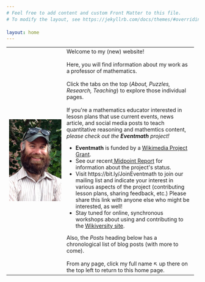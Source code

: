 ```yaml
---
# Feel free to add content and custom Front Matter to this file.
# To modify the layout, see https://jekyllrb.com/docs/themes/#overriding-theme-defaults

layout: home
---
```


<table style="border-collapse: collapse; width: 97.7137%;" border="0">
    <tbody>
        <tr>
            <td style="width: 30%;">
                <img src="assets/images/bws-pic.jpg" width="250px"/>
            </td>
            <td style="width: 68%;">Welcome to my (new) website! <br><br> Here, you will find information about my work as a professor of mathematics.<br><br> Click the tabs on the top (<em>About, Puzzles, Research, Teaching</em>) to explore those individual pages. <br><br> 
                If you're a mathematics educator interested in lesosn plans that use current events, news article, and social media posts to teach quantitative reasoning and mathemtics content, <em>please check out the <b>Eventmath</b> project!</em>
                <ul>
                    <li><b>Eventmath</b> is funded by a <a href="https://meta.wikimedia.org/wiki/Grants:Project/Eventmath">Wikimedia Project Grant</a>.</li>
                    <li>See our recent<a href="https://meta.wikimedia.org/wiki/Grants:Project/Eventmath/Midpoint"> Midpoint Report</a> for information about the project's status.</li>
                    <li>Visit https://bit.ly/JoinEventmath to join our mailing list and indicate your interest in various aspects of the project (contributing lesson plans, sharing feedback, etc.) Please share this link with anyone else who might be interested, as well!</li>
                    <li>Stay tuned for online, synchronous workshops about using and contributing to the <a href="https://en.wikiversity.org/wiki/Eventmath">Wikiversity site</a>.</li>
                </ul>
                Also, the <em>Posts</em> heading below has a chronological list of blog posts (with more to come). <br><br>
            From any page, click my full name ↖ up there on the top left to return to this home page.
            </td>
        </tr>
    </tbody>
</table>
